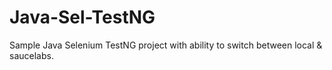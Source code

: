 # Java-Sel-TestNG
Sample Java Selenium TestNG project with ability to switch between local &amp; saucelabs.
